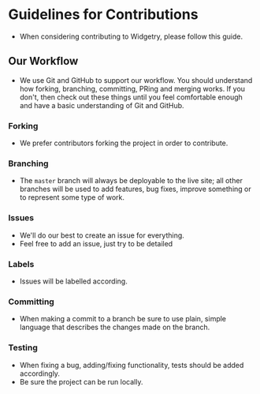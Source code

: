 # Guidelines for Contributions

- When considering contributing to Widgetry, please follow this guide.

## Our Workflow
- We use Git and GitHub to support our workflow. You should understand how forking, branching, committing, PRing and merging works. If you don't, then check out these things until you feel comfortable enough and have a basic understanding of Git and GitHub.

### Forking
- We prefer contributors forking the project in order to contribute.

### Branching
- The `master` branch will always be deployable to the live site; all other branches will be used to add features, bug fixes, improve something or to represent some type of work.

### Issues
- We'll do our best to create an issue for everything.
- Feel free to add an issue, just try to be detailed

### Labels
- Issues will be labelled according.

### Committing
- When making a commit to a branch be sure to use plain, simple language that describes the changes made on the branch.

### Testing
- When fixing a bug, adding/fixing functionality, tests should be added accordingly.
- Be sure the project can be run locally.

